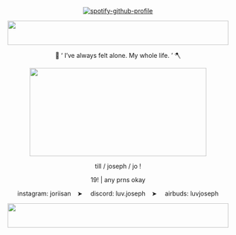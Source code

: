 <p align="center" width="100%"
  
[![spotify-github-profile](https://spotify-github-profile.kittinanx.com/api/view?uid=31wabxkllltqinmwe4icoek2bdem&cover_image=true&theme=novatorem&show_offline=false&background_color=121212&interchange=false&bar_color=a21111&bar_color_cover=false)](https://spotify-github-profile.kittinanx.com/api/view?uid=31wabxkllltqinmwe4icoek2bdem&redirect=true)

</p>

<div align="center">

  <img src="https://i.postimg.cc/c4Z1xmSP/gothicborder.png" width="500" height="55">  

  $\text{ 💉 ` I've always felt alone. My whole life. ' 🪓}$
  
  <img src="https://i.postimg.cc/nzqXFSB1/cofaoom.png" width="400" height="200">  


 
 $\text{  till / joseph / jo !   }$


 $\text{ 19! | any prns okay}$

$\text{ instagram: joriisan ⠀➤ ⠀ discord:  luv.joseph  ⠀➤ ⠀ airbuds:  luvjoseph }$

  <img src="https://i.postimg.cc/c4Z1xmSP/gothicborder.png" width="500" height="55">  
</div>
